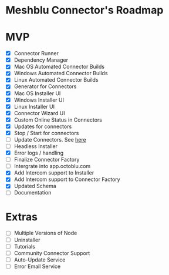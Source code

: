 # Meshblu Connector's Roadmap

# MVP
- [x] Connector Runner
- [x] Dependency Manager
- [x] Mac OS Automated Connector Builds
- [x] Windows Automated Connector Builds
- [x] Linux Automated Connector Builds
- [x] Generator for Connectors
- [x] Mac OS Installer UI
- [x] Windows Installer UI
- [x] Linux Installer UI
- [x] Connector Wizard UI
- [x] Custom Online Status in Connectors
- [x] Updates for connectors
- [x] Stop / Start for connectors
- [ ] Update Connectors. See [here](https://github.com/octoblu/meshblu-connectors/blob/master/TOP_CONNECTORS.md)
- [ ] Headless Installer
- [x] Error logs / handling
- [ ] Finalize Connector Factory
- [ ] Intergrate into app.octoblu.com
- [x] Add Intercom support to Installer
- [x] Add Intercom support to Connector Factory
- [x] Updated Schema
- [ ] Documentation

# Extras
- [ ] Multiple Versions of Node
- [ ] Uninstaller
- [ ] Tutorials
- [ ] Community Connector Support
- [ ] Auto-Update Service
- [ ] Error Email Service
